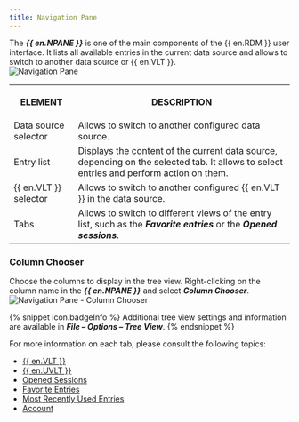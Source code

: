 ```yaml
---
title: Navigation Pane
---
```

The ***{{ en.NPANE }}*** is one of the main components of the {{ en.RDM }} user interface. It lists all available entries in the current data source and allows to switch to another data source or {{ en.VLT }}.  
![Navigation Pane](https://webdevolutions.azureedge.net/docs/en/rdm/windows/clip11204.png) 

<table>
	<tr>
		<th>

ELEMENT 
		</th>
		<th>
DESCRIPTION 
		</th>
	</tr>
	<tr>
		<td>
Data source selector 
		</td>
		<td>
Allows to switch to another configured data source. 
		</td>
	</tr>
	<tr>
		<td>
Entry list 
		</td>
		<td>
Displays the content of the current data source, depending on the selected tab. It allows to select entries and perform action on them. 
		</td>
	</tr>
	<tr>
		<td>
{{ en.VLT }} selector 
		</td>
		<td>
Allows to switch to another configured {{ en.VLT }} in the data source. 
		</td>
	</tr>
	<tr>
		<td>
Tabs 
		</td>
		<td>
Allows to switch to different views of the entry list, such as the ***Favorite entries*** or the ***Opened sessions***. 
		</td>
	</tr>
</table>

### Column Chooser 

Choose the columns to display in the tree view. Right-clicking on the column name in the ***{{ en.NPANE }}*** and select ***Column Chooser***.  
![Navigation Pane - Column Chooser](https://webdevolutions.azureedge.net/docs/en/rdm/windows/clip11201.png) 

{% snippet icon.badgeInfo %} 
Additional tree view settings and information are available in ***File – Options – Tree View***. 
{% endsnippet %}
 
For more information on each tab, please consult the following topics:  

* [{{ en.VLT }}](/rdm/windows/commands/view/panels/vault/) 
* [{{ en.UVLT }}](/rdm/windows/data-sources/user-vault/) 
* [Opened Sessions](/rdm/windows/commands/view/panels/opened-sessions/) 
* [Favorite Entries](/rdm/windows/user-interface/navigation-pane/favorite-entries/) 
* [Most Recently Used Entries](/rdm/windows/user-interface/navigation-pane/most-recently-used-entries/) 
* [Account](/rdm/windows/user-interface/navigation-pane/account/) 
